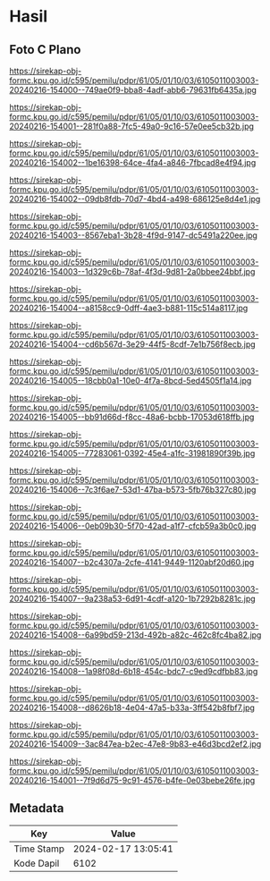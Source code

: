 # Hasil

## Foto C Plano

https://sirekap-obj-formc.kpu.go.id/c595/pemilu/pdpr/61/05/01/10/03/6105011003003-20240216-154000--749ae0f9-bba8-4adf-abb6-79631fb6435a.jpg

https://sirekap-obj-formc.kpu.go.id/c595/pemilu/pdpr/61/05/01/10/03/6105011003003-20240216-154001--281f0a88-7fc5-49a0-9c16-57e0ee5cb32b.jpg

https://sirekap-obj-formc.kpu.go.id/c595/pemilu/pdpr/61/05/01/10/03/6105011003003-20240216-154002--1be16398-64ce-4fa4-a846-7fbcad8e4f94.jpg

https://sirekap-obj-formc.kpu.go.id/c595/pemilu/pdpr/61/05/01/10/03/6105011003003-20240216-154002--09db8fdb-70d7-4bd4-a498-686125e8d4e1.jpg

https://sirekap-obj-formc.kpu.go.id/c595/pemilu/pdpr/61/05/01/10/03/6105011003003-20240216-154003--8567eba1-3b28-4f9d-9147-dc5491a220ee.jpg

https://sirekap-obj-formc.kpu.go.id/c595/pemilu/pdpr/61/05/01/10/03/6105011003003-20240216-154003--1d329c6b-78af-4f3d-9d81-2a0bbee24bbf.jpg

https://sirekap-obj-formc.kpu.go.id/c595/pemilu/pdpr/61/05/01/10/03/6105011003003-20240216-154004--a8158cc9-0dff-4ae3-b881-115c514a8117.jpg

https://sirekap-obj-formc.kpu.go.id/c595/pemilu/pdpr/61/05/01/10/03/6105011003003-20240216-154004--cd6b567d-3e29-44f5-8cdf-7e1b756f8ecb.jpg

https://sirekap-obj-formc.kpu.go.id/c595/pemilu/pdpr/61/05/01/10/03/6105011003003-20240216-154005--18cbb0a1-10e0-4f7a-8bcd-5ed4505f1a14.jpg

https://sirekap-obj-formc.kpu.go.id/c595/pemilu/pdpr/61/05/01/10/03/6105011003003-20240216-154005--bb91d66d-f8cc-48a6-bcbb-17053d618ffb.jpg

https://sirekap-obj-formc.kpu.go.id/c595/pemilu/pdpr/61/05/01/10/03/6105011003003-20240216-154005--77283061-0392-45e4-a1fc-31981890f39b.jpg

https://sirekap-obj-formc.kpu.go.id/c595/pemilu/pdpr/61/05/01/10/03/6105011003003-20240216-154006--7c3f6ae7-53d1-47ba-b573-5fb76b327c80.jpg

https://sirekap-obj-formc.kpu.go.id/c595/pemilu/pdpr/61/05/01/10/03/6105011003003-20240216-154006--0eb09b30-5f70-42ad-a1f7-cfcb59a3b0c0.jpg

https://sirekap-obj-formc.kpu.go.id/c595/pemilu/pdpr/61/05/01/10/03/6105011003003-20240216-154007--b2c4307a-2cfe-4141-9449-1120abf20d60.jpg

https://sirekap-obj-formc.kpu.go.id/c595/pemilu/pdpr/61/05/01/10/03/6105011003003-20240216-154007--9a238a53-6d91-4cdf-a120-1b7292b8281c.jpg

https://sirekap-obj-formc.kpu.go.id/c595/pemilu/pdpr/61/05/01/10/03/6105011003003-20240216-154008--6a99bd59-213d-492b-a82c-462c8fc4ba82.jpg

https://sirekap-obj-formc.kpu.go.id/c595/pemilu/pdpr/61/05/01/10/03/6105011003003-20240216-154008--1a98f08d-6b18-454c-bdc7-c9ed9cdfbb83.jpg

https://sirekap-obj-formc.kpu.go.id/c595/pemilu/pdpr/61/05/01/10/03/6105011003003-20240216-154008--d8626b18-4e04-47a5-b33a-3ff542b8fbf7.jpg

https://sirekap-obj-formc.kpu.go.id/c595/pemilu/pdpr/61/05/01/10/03/6105011003003-20240216-154009--3ac847ea-b2ec-47e8-9b83-e46d3bcd2ef2.jpg

https://sirekap-obj-formc.kpu.go.id/c595/pemilu/pdpr/61/05/01/10/03/6105011003003-20240216-154001--7f9d6d75-9c91-4576-b4fe-0e03bebe26fe.jpg


## Metadata

| Key        | Value               |
| ---------- | ------------------- |
| Time Stamp | 2024-02-17 13:05:41 |
| Kode Dapil | 6102                |



